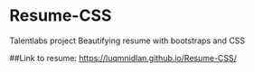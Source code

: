 # Resume-CSS
Talentlabs project
Beautifying resume with bootstraps and CSS






##Link to resume: https://luqmnidlan.github.io/Resume-CSS/
